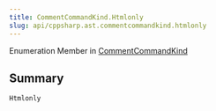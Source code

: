 ```yaml
---
title: CommentCommandKind.Htmlonly
slug: api/cppsharp.ast.commentcommandkind.htmlonly
---
```

Enumeration Member in [CommentCommandKind](/api/cppsharp/ast/commentcommandkind)

## Summary



```csharp
Htmlonly
```

